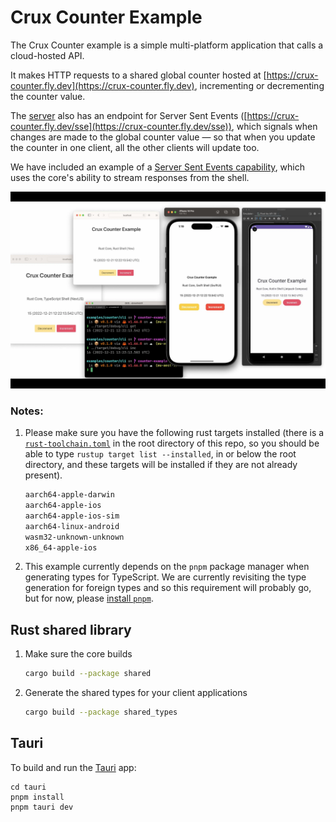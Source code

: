# Crux Counter Example

The Crux Counter example is a simple multi-platform application that calls a
cloud-hosted API.

It makes HTTP requests to a shared global counter hosted at
[https://crux-counter.fly.dev](https://crux-counter.fly.dev), incrementing or
decrementing the counter value.

The [server](./server/) also has an endpoint for Server Sent Events
([https://crux-counter.fly.dev/sse](https://crux-counter.fly.dev/sse)), which
signals when changes are made to the global counter value — so that when you
update the counter in one client, all the other clients will update too.

We have included an example of a
[Server Sent Events capability](./shared/src/capabilities/sse.rs), which uses
the core's ability to stream responses from the shell.

![screenshots](./counter.webp)

### Notes:

1. Please make sure you have the following rust targets installed (there is a
   [`rust-toolchain.toml`](../../rust-toolchain.toml) in the root directory of
   this repo, so you should be able to type `rustup target list --installed`, in
   or below the root directory, and these targets will be installed if they are
   not already present).

   ```txt
   aarch64-apple-darwin
   aarch64-apple-ios
   aarch64-apple-ios-sim
   aarch64-linux-android
   wasm32-unknown-unknown
   x86_64-apple-ios
   ```

2. This example currently depends on the `pnpm` package manager when generating
   types for TypeScript. We are currently revisiting the type generation for
   foreign types and so this requirement will probably go, but for now, please
   [install `pnpm`](https://pnpm.io/installation).

## Rust shared library

1. Make sure the core builds

   ```sh
   cargo build --package shared
   ```

2. Generate the shared types for your client applications

   ```sh
   cargo build --package shared_types
   ```

## Tauri

To build and run the [Tauri](https://tauri.app/) app:

```
cd tauri
pnpm install
pnpm tauri dev
```
